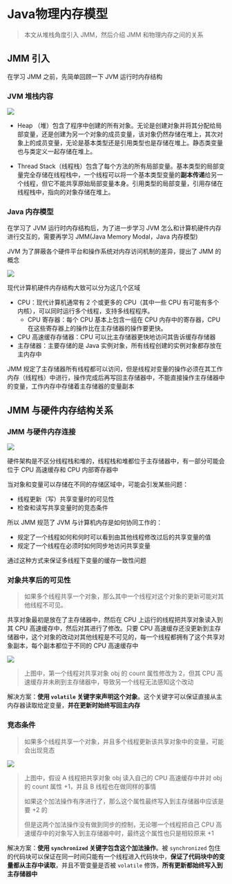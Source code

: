 # Java物理内存模型

> 本文从堆栈角度引入 JMM，然后介绍 JMM 和物理内存之间的关系



## JMM 引入

在学习 JMM 之前，先简单回顾一下 JVM 运行时内存结构

### JVM 堆栈内容

![](https://wingbun-notes-image.oss-cn-guangzhou.aliyuncs.com/images/20220406100824.png)



- Heap （堆）包含了程序中创建的所有对象。无论是创建对象并将其分配给局部变量，还是创建为另一个对象的成员变量，该对象仍然存储在堆上，其次对象上的成员变量，无论是基本类型还是引用类型也是存储在堆上。静态类变量也与类定义一起存储在堆上。

- Thread Stack（线程栈）包含了每个方法的所有局部变量。基本类型的局部变量完全存储在线程栈中，一个线程可以将一个基本类型变量的**副本传递**给另一个线程，但它不能共享原始局部变量本身。引用类型的局部变量，引用存储在线程栈中，指向的对象存储在堆上。

### Java 内存模型

在学习了 JVM 运行时内存结构后，为了进一步学习 JVM 怎么和计算机硬件内存进行交互的，需要再学习 JMM(Java Memory Modal，Java 内存模型)

JVM 为了屏蔽各个硬件平台和操作系统对内存访问机制的差异，提出了 JMM 的概念

![](https://wingbun-notes-image.oss-cn-guangzhou.aliyuncs.com/images/20220411162526.png)

现代计算机硬件内存结构大致可以分为这几个区域

- CPU：现代计算机通常有 2 个或更多的 CPU（其中一些 CPU 有可能有多个内核），可以同时运行多个线程，支持多线程程序。
  - CPU 寄存器：每个 CPU 基本上包含一组在 CPU 内存中的寄存器，CPU 在这些寄存器上的操作比在主存储器的操作要更快。
- CPU 高速缓存存储器：CPU 可以比主存储器更快地访问其告诉缓存存储器
- 主存储器：主要存储的是 Java 实例对象，所有线程创建的实例对象都存放在主内存中

JMM 规定了主存储器所有线程都可以访问，但是线程对变量的操作必须在其工作内存（线程栈）中进行，操作完成后再写回主存储器中，不能直接操作主存储器中的变量，工作内存中存储着主存储器的变量副本



## JMM 与硬件内存结构关系

### JMM 与硬件内存连接

![](https://wingbun-notes-image.oss-cn-guangzhou.aliyuncs.com/images/20220413162651.png)

硬件架构是不区分线程栈和堆的，线程栈和堆都位于主存储器中，有一部分可能会位于 CPU 高速缓存和 CPU 内部寄存器中

当对象和变量可以存储在不同的存储区域中，可能会引发某些问题：

- 线程更新（写）共享变量时的可见性
- 检查和读写共享变量时的竞态条件

所以 JMM 规范了 JVM 与计算机内存是如何协同工作的：

- 规定了一个线程如何和何时可以看到由其他线程修改过后的共享变量的值
- 规定了一个线程在必须时如何同步地访问共享变量

通过这种方式来保证多线程下变量的缓存一致性问题



### 对象共享后的可见性

> 如果多个线程共享一个对象，那么其中一个线程对这个对象的更新可能对其他线程不可见。

共享对象最初是放在了主存储器中，然后在 CPU 上运行的线程把共享对象读入到其 CPU 高速缓存中，然后对其进行了修改。只要 CPU 高速缓存还没更新到主存储器中，这个对象的改动对其他线程是不可见的，每一个线程都拥有了这个共享对象副本，每个副本都位于不同的 CPU 高速缓存中

![](https://wingbun-notes-image.oss-cn-guangzhou.aliyuncs.com/images/20220413163651.png)

> 上图中，第一个线程对共享对象 obj 的 count 属性修改为 2，但其 CPU 高速缓存并未刷到主存储器中，导致另一个线程无法感知这个改动

解决方案：**使用 `volatile` 关键字来声明这个对象**。这个关键字可以保证直接从主内存器读取给定变量，**并在更新时始终写回主内存**



### 竞态条件

> 如果多个线程共享一个对象，并且多个线程更新该共享对象中的变量，可能会出现竞态

![](https://wingbun-notes-image.oss-cn-guangzhou.aliyuncs.com/images/20220413165751.png)

> 上图中，假设 A 线程把共享对象 obj 读入自己的 CPU 高速缓存中并对 obj 的 count 属性 +1，并且 B 线程也在做同样的事情
>
> 如果这个加法操作有序进行了，那么这个属性最终写入到主存储器中应该是要 +2 的
>
> 但是这两个加法操作没有做到同步的控制，无论哪一个线程把自己 CPU 高速缓存中的对象写入到主存储器中时，最终这个属性也只是相较原来 +1

解决方案：**使用 `synchronized` 关键字包含这个加法操作**。被 `synchronized` 包住的代码块可以保证在同一时间只能有一个线程进入代码块中，**保证了代码块中的变量都从主存中读取**，并且不管变量是否被 `volatile` 修饰，**所有更新都始终写入到主存储器中**